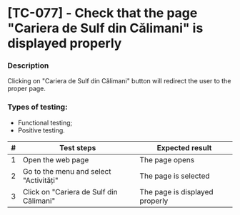# **[TC-077] - Check that the page "Cariera de Sulf din Călimani" is displayed properly**

### **Description**

Clicking on "Cariera de Sulf din Călimani" button will redirect the user to the proper page.

### **Types of testing:**

- Functional testing;
- Positive testing.

| #   | **Test steps**                          | **Expected result**            |
| --- | --------------------------------------- | ------------------------------ |
| 1   | Open the web page                       | The page opens                 |
| 2   | Go to the menu and select "Activități"  | The page is selected           |
| 3   | Click on "Cariera de Sulf din Călimani" | The page is displayed properly |
